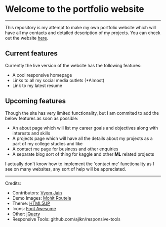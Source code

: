 # Welcome to the portfolio website
---

This repository is my attempt to make my own portfolio website which will have all my contacts and detailed description of my projects. You can check out the website [here](vvyomjjain.github.io).

## Current features
Currently the live version of the website has the following features:
- A cool responsive homepage
- Links to all my social media outlets (*Almost)
- Link to my latest resume

## Upcoming features
Though the site has very limited functionality, but I am commited to add the below features as soon as possible:
- An about page which will list my career goals and objectives along with interests and skills
- A projects page which will have all the details about my projects as a part of my college studies and like
- A contact me page for business and other enquiries
- A separate blog sort of thing for kaggle and other **ML** related projects

I actually don't know how to implement the 'contact me' functionality as I see on many websites, any sort of help will be appreciated.

---
Credits:
- Contributors: [Vyom Jain](github.com/vvyomjjain)
- Demo Images: [Mohit Routela](https://github.com/mohitroutela)
- Theme: [HTML5UP](HTML5up.com)
- Icons: [Font Awesome](fontawesome.io)
- Other: [jQuery](jquery.com)
- Responsive Tools: github.com/ajlkn/responsive-tools